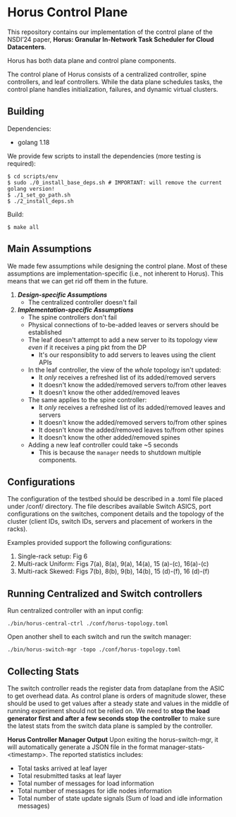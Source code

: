 # Horus Control Plane

This repository contains our implementation of the control plane of the NSDI’24 paper, **Horus: Granular In-Network Task Scheduler for Cloud Datacenters**.

Horus has both data plane and control plane components. 

The control plane of Horus consists of a centralized controller, spine controllers, and leaf controllers. While the data plane schedules tasks, the control plane handles initialization, failures, and dynamic virtual clusters.

## Building

Dependencies:
- golang 1.18

We provide few scripts to install the dependencies (more testing is required):

    $ cd scripts/env
    $ sudo ./0_install_base_deps.sh # IMPORTANT: will remove the current golang version!
    $ ./1_set_go_path.sh
    $ ./2_install_deps.sh

Build:

    $ make all

## Main Assumptions
We made few assumptions while designing the control plane. Most of these assumptions are implementation-specific (i.e., not inherent to Horus). This means that we can get rid off them in the future.

1. ***Design-specific Assumptions***
    - The centralized controller doesn't fail
2. ***Implementation-specific Assumptions***
    - The spine controllers don't fail
    - Physical connections of to-be-added leaves or servers should be established
    - The leaf doesn't attempt to add a new server to its topology view *even* if it receives a ping pkt from the DP
        - It's our responsiblity to add servers to leaves using the client APIs
    - In the leaf controller, the view of the *whole* topology isn't updated:
        - It *only* receives a refreshed list of its added/removed servers
        - It doesn't know the added/removed servers to/from other leaves
        - It doesn't know the other added/removed leaves
    - The same applies to the spine controller:
        - It *only* receives a refreshed list of its added/removed leaves and servers
        - It doesn't know the added/removed servers to/from other spines
        - It doesn't know the added/removed leaves to/from other spines
        - It doesn't know the other added/removed spines
    - Adding a new leaf controller could take ~5 seconds
        - This is because the `manager` needs to shutdown multiple components.

## Configurations
The configuration of the testbed should be described in a .toml file placed under /conf/ directory. 
The file describes available Switch ASICS, port configurations on the switches,  component details and the topology of the cluster (client IDs, switch IDs, servers and placement of workers in the racks).

Examples provided support the following configurations:
 1. Single-rack setup: Fig 6
 2. Multi-rack Uniform: Figs 7(a), 8(a), 9(a), 14(a), 15 (a)-(c), 16(a)-(c)
 3. Multi-rack Skewed: Figs 7(b), 8(b), 9(b), 14(b), 15 (d)-(f), 16 (d)-(f)

## Running Centralized and Switch controllers
Run centralized controller with an input config:
```
./bin/horus-central-ctrl ./conf/horus-topology.toml
```
Open another shell to each switch and run the switch manager:

```
./bin/horus-switch-mgr -topo ./conf/horus-topology.toml
```

## Collecting Stats
The switch controller reads the register data from dataplane from the ASIC to get overhead data. As control plane is orders of magnitude slower, these should be used to get values after a steady state and values in the middle of running experiment should not be relied on. We need to **stop the load generator first and after a few seconds stop the controller** to make sure the latest stats from the switch data plane is sampled by the controller. 

**Horus Controller Manager Output**
Upon exiting the horus-switch-mgr, it will automatically generate a JSON file in the format manager-stats-\<timestamp\>. 
The reported statistics includes:

- Total tasks arrived at leaf layer
- Total resubmitted tasks at leaf layer
- Total number of messages for load information
- Total number of messages for idle nodes information
- Total number of state update signals (Sum of load and idle information messages)

